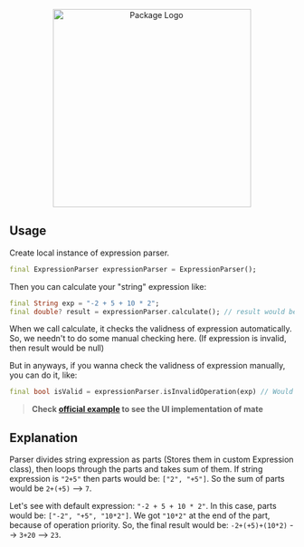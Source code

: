<p align="center">
 <img width="350" src="https://user-images.githubusercontent.com/59066341/138723337-92fc06a7-a139-4b08-a770-6c62742ba0e7.png" alt="Package Logo">
</p>

## Usage 

Create local instance of expression parser.
```dart
final ExpressionParser expressionParser = ExpressionParser();
```

Then you can calculate your "string" expression like:
```dart
final String exp = "-2 + 5 + 10 * 2";
final double? result = expressionParser.calculate(); // result would be 23
```

When we call calculate, it checks the validness of expression automatically.
So, we needn't to do some manual checking here. (If expression is invalid, then result would be null)

But in anyways, if you wanna check the validness of expression manually, you can do it, like:
```dart
final bool isValid = expressionParser.isInvalidOperation(exp) // Would be false
```

> **Check [official example](https://github.com/theiskaa/mate/blob/main/example/main.dart) to see the UI implementation of mate**

## Explanation
Parser divides string expression as parts (Stores them in custom Expression class), then loops through the parts and takes sum of them.
If string expression is `"2+5"` then parts would be: `["2", "+5"]`. So the sum of parts would be `2+(+5)` --> `7`.

Let's see with default expression: `"-2 + 5 + 10 * 2"`.
In this case, parts would be: `["-2", "+5", "10*2"]`. We got `"10*2"` at the end of the part, because of operation priority.
So, the final result would be: `-2+(+5)+(10*2)` --> `3+20` --> `23`.

